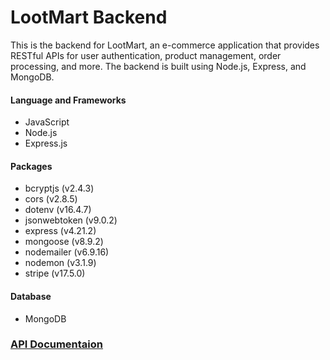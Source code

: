 <h1>LootMart Backend</h1>
<p>This is the backend for LootMart, an e-commerce application that provides RESTful APIs for user authentication, 
  product management, order processing, and more. The backend is built using Node.js, Express, and MongoDB.</p>
 <h4>Language and Frameworks</h4>
 <ul>
      <li>JavaScript</li>
      <li>Node.js</li>
      <li>Express.js</li>
    </ul>
   <h4>Packages</h4>
    <ul>
      <li>bcryptjs (v2.4.3)</li>
      <li>cors (v2.8.5)</li>
      <li>dotenv (v16.4.7)</li>
      <li>jsonwebtoken (v9.0.2)</li>
      <li>express (v4.21.2)</li>
      <li>mongoose (v8.9.2)</li>
      <li>nodemailer (v6.9.16)</li>
      <li>nodemon (v3.1.9)</li>
      <li>stripe (v17.5.0)</li>
    </ul>
     <h4>Database</h4>
     <ul>
      <li>MongoDB</li>
    </ul>
    <h3><a href="https://documenter.getpostman.com/view/33763328/2sAYX5L3Mr" target="_blank">API Documentaion</a></h3>

